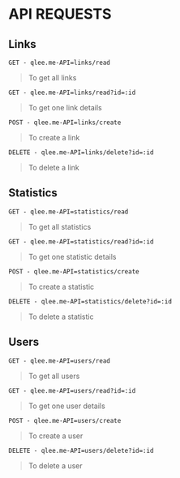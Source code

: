 # API REQUESTS

## Links

`GET - qlee.me-API=links/read`

> To get all links

`GET - qlee.me-API=links/read?id=:id`

> To get one link details

`POST - qlee.me-API=links/create`

> To create a link

`DELETE - qlee.me-API=links/delete?id=:id`

> To delete a link

## Statistics

`GET - qlee.me-API=statistics/read`

> To get all statistics

`GET - qlee.me-API=statistics/read?id=:id`

> To get one statistic details

`POST - qlee.me-API=statistics/create`

> To create a statistic

`DELETE - qlee.me-API=statistics/delete?id=:id`

> To delete a statistic

## Users

`GET - qlee.me-API=users/read`

> To get all users

`GET - qlee.me-API=users/read?id=:id`

> To get one user details

`POST - qlee.me-API=users/create`

> To create a user

`DELETE - qlee.me-API=users/delete?id=:id`

> To delete a user
